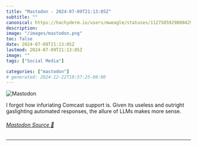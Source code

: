 ```yaml
---
title: "Mastodon - 2024-07-09T21:13:05Z"
subtitle: ""
canonical: https://hachyderm.io/users/mweagle/statuses/112758592980042935
description:
image: "/images/mastodon.png"
toc: false
date: 2024-07-09T21:13:05Z
lastmod: 2024-07-09T21:13:05Z
image: ""
tags: ["Social Media"]

categories: ["mastodon"]
# generated: 2024-12-22T19:57:25-08:00
---
```

![Mastodon](/images/mastodon.png)

<p>I forgot how infuriating Comcast support is. Given its useless and outright gaslighting automated responses, the allure of LLMs makes more sense.</p>


###### [Mastodon Source 🐘](https://hachyderm.io/@mweagle/112758592980042935)

___
